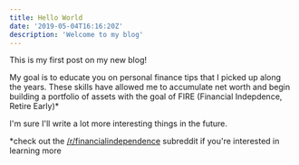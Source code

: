 ```yaml
---
title: Hello World
date: '2019-05-04T16:16:20Z'
description: 'Welcome to my blog'
---
```


This is my first post on my new blog!

My goal is to educate you on personal finance tips that I picked up along the years. These skills have allowed me to accumulate net worth and begin building a portfolio of assets with the goal of FIRE (Financial Indepdence, Retire Early)\*

I'm sure I'll write a lot more interesting things in the future.

\*check out the [/r/financialindependence](https://www.reddit.com/r/financialindependence/) subreddit if you're interested in learning more
